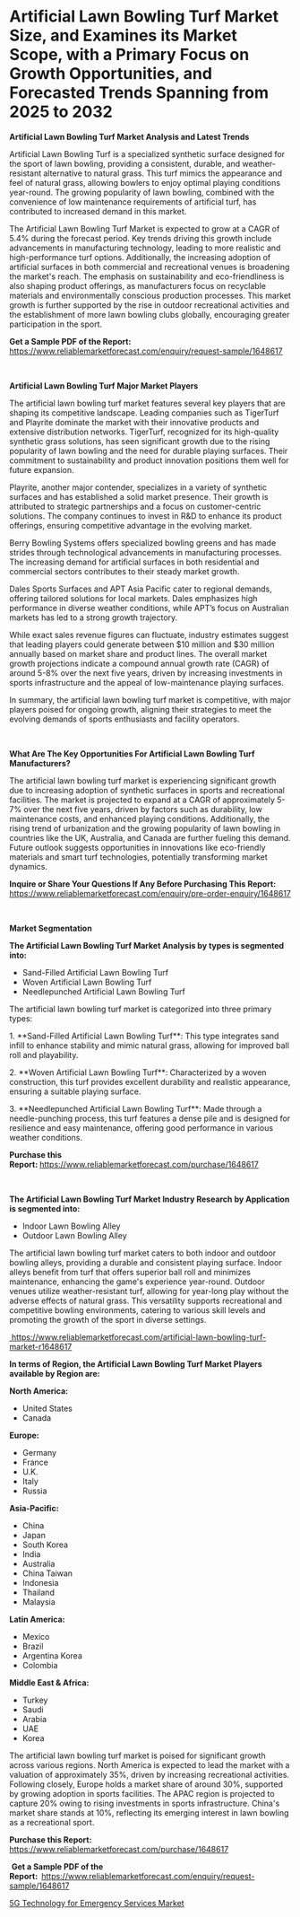 <p><h1>Artificial Lawn Bowling Turf Market Size, and Examines its Market Scope, with a Primary Focus on Growth Opportunities, and Forecasted Trends Spanning from 2025 to 2032</h1></p><p><strong>Artificial Lawn Bowling Turf Market Analysis and Latest Trends</strong></p>
<p><p>Artificial Lawn Bowling Turf is a specialized synthetic surface designed for the sport of lawn bowling, providing a consistent, durable, and weather-resistant alternative to natural grass. This turf mimics the appearance and feel of natural grass, allowing bowlers to enjoy optimal playing conditions year-round. The growing popularity of lawn bowling, combined with the convenience of low maintenance requirements of artificial turf, has contributed to increased demand in this market.</p><p>The Artificial Lawn Bowling Turf Market is expected to grow at a CAGR of 5.4% during the forecast period. Key trends driving this growth include advancements in manufacturing technology, leading to more realistic and high-performance turf options. Additionally, the increasing adoption of artificial surfaces in both commercial and recreational venues is broadening the market's reach. The emphasis on sustainability and eco-friendliness is also shaping product offerings, as manufacturers focus on recyclable materials and environmentally conscious production processes. This market growth is further supported by the rise in outdoor recreational activities and the establishment of more lawn bowling clubs globally, encouraging greater participation in the sport.</p></p>
<p><strong>Get a Sample PDF of the Report:&nbsp;</strong> <a href="https://www.reliablemarketforecast.com/enquiry/request-sample/1648617?utm_campaign=2875&utm_medium=2&utm_source=Github&utm_content=ia&utm_term=25032025&utm_id=artificial-lawn-bowling-turf">https://www.reliablemarketforecast.com/enquiry/request-sample/1648617</a></p>
<p>&nbsp;</p>
<p><strong>Artificial Lawn Bowling Turf Major Market Players</strong></p>
<p><p>The artificial lawn bowling turf market features several key players that are shaping its competitive landscape. Leading companies such as TigerTurf and Playrite dominate the market with their innovative products and extensive distribution networks. TigerTurf, recognized for its high-quality synthetic grass solutions, has seen significant growth due to the rising popularity of lawn bowling and the need for durable playing surfaces. Their commitment to sustainability and product innovation positions them well for future expansion.</p><p>Playrite, another major contender, specializes in a variety of synthetic surfaces and has established a solid market presence. Their growth is attributed to strategic partnerships and a focus on customer-centric solutions. The company continues to invest in R&D to enhance its product offerings, ensuring competitive advantage in the evolving market.</p><p>Berry Bowling Systems offers specialized bowling greens and has made strides through technological advancements in manufacturing processes. The increasing demand for artificial surfaces in both residential and commercial sectors contributes to their steady market growth.</p><p>Dales Sports Surfaces and APT Asia Pacific cater to regional demands, offering tailored solutions for local markets. Dales emphasizes high performance in diverse weather conditions, while APT’s focus on Australian markets has led to a strong growth trajectory.</p><p>While exact sales revenue figures can fluctuate, industry estimates suggest that leading players could generate between $10 million and $30 million annually based on market share and product lines. The overall market growth projections indicate a compound annual growth rate (CAGR) of around 5-8% over the next five years, driven by increasing investments in sports infrastructure and the appeal of low-maintenance playing surfaces. </p><p>In summary, the artificial lawn bowling turf market is competitive, with major players poised for ongoing growth, aligning their strategies to meet the evolving demands of sports enthusiasts and facility operators.</p></p>
<p>&nbsp;</p>
<p><strong>What Are The Key Opportunities For Artificial Lawn Bowling Turf Manufacturers?</strong></p>
<p><p>The artificial lawn bowling turf market is experiencing significant growth due to increasing adoption of synthetic surfaces in sports and recreational facilities. The market is projected to expand at a CAGR of approximately 5-7% over the next five years, driven by factors such as durability, low maintenance costs, and enhanced playing conditions. Additionally, the rising trend of urbanization and the growing popularity of lawn bowling in countries like the UK, Australia, and Canada are further fueling this demand. Future outlook suggests opportunities in innovations like eco-friendly materials and smart turf technologies, potentially transforming market dynamics.</p></p>
<p><strong>Inquire or Share Your Questions If Any Before Purchasing This Report:</strong> <a href="https://www.reliablemarketforecast.com/enquiry/pre-order-enquiry/1648617?utm_campaign=2875&utm_medium=2&utm_source=Github&utm_content=ia&utm_term=25032025&utm_id=artificial-lawn-bowling-turf">https://www.reliablemarketforecast.com/enquiry/pre-order-enquiry/1648617</a></p>
<p>&nbsp;</p>
<p><strong>Market Segmentation</strong></p>
<p><strong>The Artificial Lawn Bowling Turf Market Analysis by types is segmented into:</strong></p>
<p><ul><li>Sand-Filled Artificial Lawn Bowling Turf</li><li>Woven Artificial Lawn Bowling Turf</li><li>Needlepunched Artificial Lawn Bowling Turf</li></ul></p>
<p><p>The artificial lawn bowling turf market is categorized into three primary types: </p><p>1. **Sand-Filled Artificial Lawn Bowling Turf**: This type integrates sand infill to enhance stability and mimic natural grass, allowing for improved ball roll and playability. </p><p>2. **Woven Artificial Lawn Bowling Turf**: Characterized by a woven construction, this turf provides excellent durability and realistic appearance, ensuring a suitable playing surface.</p><p>3. **Needlepunched Artificial Lawn Bowling Turf**: Made through a needle-punching process, this turf features a dense pile and is designed for resilience and easy maintenance, offering good performance in various weather conditions.</p></p>
<p><strong>Purchase this Report:&nbsp;</strong><a href="https://www.reliablemarketforecast.com/purchase/1648617?utm_campaign=2875&utm_medium=2&utm_source=Github&utm_content=ia&utm_term=25032025&utm_id=artificial-lawn-bowling-turf">https://www.reliablemarketforecast.com/purchase/1648617</a></p>
<p>&nbsp;</p>
<p><strong>The Artificial Lawn Bowling Turf Market Industry Research by Application is segmented into:</strong></p>
<p><ul><li>Indoor Lawn Bowling Alley</li><li>Outdoor Lawn Bowling Alley</li></ul></p>
<p><p>The artificial lawn bowling turf market caters to both indoor and outdoor bowling alleys, providing a durable and consistent playing surface. Indoor alleys benefit from turf that offers superior ball roll and minimizes maintenance, enhancing the game's experience year-round. Outdoor venues utilize weather-resistant turf, allowing for year-long play without the adverse effects of natural grass. This versatility supports recreational and competitive bowling environments, catering to various skill levels and promoting the growth of the sport in diverse settings.</p></p>
<p><a href="https://www.reliablemarketforecast.com/artificial-lawn-bowling-turf-market-r1648617?utm_campaign=2875&utm_medium=2&utm_source=Github&utm_content=ia&utm_term=25032025&utm_id=artificial-lawn-bowling-turf">&nbsp;https://www.reliablemarketforecast.com/artificial-lawn-bowling-turf-market-r1648617</a></p>
<p><strong>In terms of Region, the Artificial Lawn Bowling Turf Market Players available by Region are:</strong></p>
<p>
    <p> <strong> North America: </strong>
        <ul>
            <li>United States</li>
            <li>Canada</li>
        </ul>
        </p> 
    <p> <strong> Europe: </strong>
        <ul>
            <li>Germany</li>
            <li>France</li>
            <li>U.K.</li>
            <li>Italy</li>
            <li>Russia</li>
        </ul>
        </p> 
    <p> <strong> Asia-Pacific: </strong>
        <ul>
            <li>China</li>
            <li>Japan</li>
            <li>South Korea</li>
            <li>India</li>
            <li>Australia</li>
            <li>China Taiwan</li>
            <li>Indonesia</li>
            <li>Thailand</li>
            <li>Malaysia</li>
        </ul>
        </p> 
    <p> <strong> Latin America: </strong>
        <ul>
            <li>Mexico</li>
            <li>Brazil</li>
            <li>Argentina Korea</li>
            <li>Colombia</li>
        </ul>
        </p> 
    <p> <strong> Middle East & Africa: </strong>
        <ul>
            <li>Turkey</li>
            <li>Saudi</li>
            <li>Arabia</li>
            <li>UAE</li>
            <li>Korea</li>
        </ul>
    </p>
    </p>
<p><p>The artificial lawn bowling turf market is poised for significant growth across various regions. North America is expected to lead the market with a valuation of approximately 35%, driven by increasing recreational activities. Following closely, Europe holds a market share of around 30%, supported by growing adoption in sports facilities. The APAC region is projected to capture 20% owing to rising investments in sports infrastructure. China's market share stands at 10%, reflecting its emerging interest in lawn bowling as a recreational sport.</p></p>
<p><strong>Purchase this Report: </strong><a href="https://www.reliablemarketforecast.com/purchase/1648617?utm_campaign=2875&utm_medium=2&utm_source=Github&utm_content=ia&utm_term=25032025&utm_id=artificial-lawn-bowling-turf">https://www.reliablemarketforecast.com/purchase/1648617</a></p>
<p>&nbsp;<strong>Get a Sample PDF of the Report:&nbsp;&nbsp;</strong><a href="https://www.reliablemarketforecast.com/enquiry/request-sample/1648617?utm_campaign=2875&utm_medium=2&utm_source=Github&utm_content=ia&utm_term=25032025&utm_id=artificial-lawn-bowling-turf">https://www.reliablemarketforecast.com/enquiry/request-sample/1648617</a></p>
<p><strong></strong></p>
<p><p><a href="https://github.com/ngozudapshi/Market-Research-Report-List-1/blob/main/5g-technology-for-emergency-services-market.md?utm_campaign=2875&utm_medium=2&utm_source=Github&utm_content=ia&utm_term=25032025&utm_id=artificial-lawn-bowling-turf">5G Technology for Emergency Services Market</a></p></p>